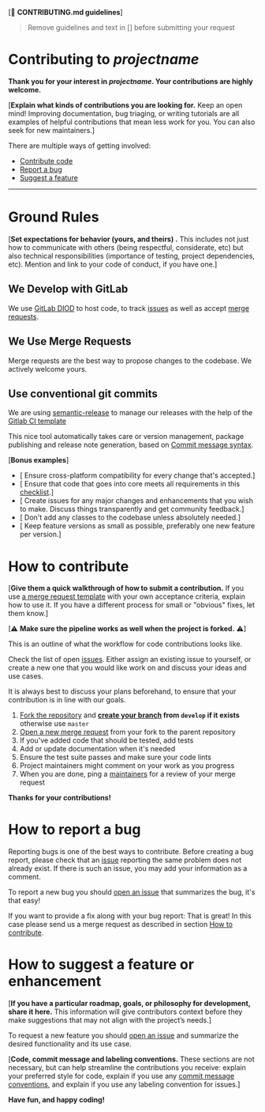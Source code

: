 [:mega: **CONTRIBUTING.md guidelines**]

> Remove guidelines and text in [] before submitting your request

# Contributing to _projectname_

**Thank you for your interest in _projectname_. Your contributions are highly welcome.**

[**Explain what kinds of contributions you are looking
for.** Keep an open mind! Improving documentation, bug triaging, or writing tutorials are all examples of helpful contributions that mean less work for you. You can also seek for new maintainers.]

There are multiple ways of getting involved:

- [Contribute code](#how-to-contribute)
- [Report a bug](#how-to-report-a-bug)
- [Suggest a feature](#how-to-suggest-a-feature-or-enhancement)

----

# Ground Rules

[**Set expectations for behavior (yours, and theirs)
.** This includes not just how to communicate with others (being respectful, considerate, etc) but also technical responsibilities (importance of testing, project dependencies, etc). Mention and link to your code of conduct, if you have one.]

## We Develop with GitLab

We use [GitLab DIOD](https://gitlab.tech.orange) to host code, to track [issues](../../issues) as well as
accept [merge requests](../../merge_requests).

## We Use Merge Requests

Merge requests are the best way to propose changes to the codebase. We actively welcome yours.

## Use conventional git commits

We are using [semantic-release](https://semantic-release.gitbook.io/) to manage our releases with the help of
the [Gitlab CI template](https://to-be-continuous.gitlab.io/doc/ref/semantic-release/)

This nice tool automatically takes care or version management, package publishing and release note generation, based
on [Commit message syntax](https://semantic-release.gitbook.io/semantic-release/#commit-message-format).

[**Bonus examples**]

* [ Ensure cross-platform compatibility for every change that's accepted.]
* [ Ensure that code that goes into core meets all requirements in this [checklist](link-to-your-checklist).]
* [ Create issues for any major changes and enhancements that you wish to make. Discuss things transparently and get community feedback.]
* [ Don't add any classes to the codebase unless absolutely needed.]
* [ Keep feature versions as small as possible, preferably one new feature per version.]

# How to contribute

[**Give them a quick walkthrough of how to submit a
contribution.** If you use [a merge request template](.gitlab/merge_request_templates/Feature.md) with your own acceptance criteria, explain how to use it. If you have a different process for small or "obvious" fixes, let them know.]

[⚠ **Make sure the pipeline works as well when the project is forked.** ⚠]

This is an outline of what the workflow for code contributions looks like.

Check the list of open [issues](../../issues). Either assign an existing issue to yourself, or create a new one that you
would like work on and discuss your ideas and use cases.

It is always best to discuss your plans beforehand, to ensure that your contribution is in line with our goals.

1. [Fork the repository](https://docs.gitlab.com/ee/user/project/repository/forking_workflow.html)
   and **[create your branch](https://docs.gitlab.com/ee/user/project/repository/web_editor.html#create-a-new-branch)
   from `develop` if it exists** otherwise use `master`
1. [Open a new merge request](https://docs.gitlab.com/ee/user/project/repository/forking_workflow.html#merging-upstream) from your fork to the parent repository
1. If you've added code that should be tested, add tests
1. Add or update documentation when it's needed
1. Ensure the test suite passes and make sure your code lints
1. Project maintainers might comment on your work as you progress
1. When you are done, ping a [maintainers](MAINTAINERS) for a review of your merge request

**Thanks for your contributions!**

# How to report a bug

Reporting bugs is one of the best ways to contribute. Before creating a bug report, please check that
an [issue](/issues) reporting the same problem does not already exist. If there is such an issue, you may add your
information as a comment.

To report a new bug you should [open an issue](../issues/new?issuable_template=bug?issue) that summarizes the bug, it's
that easy!

If you want to provide a fix along with your bug report: That is great! In this case please send us a merge request as
described in section [How to contribute](#how-to-contribute).

# How to suggest a feature or enhancement

[**If you have a particular roadmap, goals, or philosophy for development, share it
here.** This information will give contributors context before they make suggestions that may not align with the project’s needs.]

To request a new feature you should [open an issue](../issues/new?issuable_template=issue?issue) and summarize the
desired functionality and its use case.

[**Code, commit message and labeling conventions.** These sections are not necessary, but can help streamline the contributions you receive: explain your preferred style for code, explain if you use any [commit message conventions](https://www.conventionalcommits.org/en/v1.0.0/#summary), and explain if you use any labeling convention for issues.]

**Have fun, and happy coding!**
